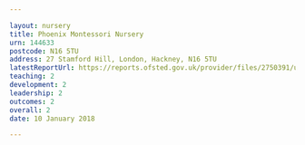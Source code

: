 ```yaml
---

layout: nursery
title: Phoenix Montessori Nursery
urn: 144633
postcode: N16 5TU
address: 27 Stamford Hill, London, Hackney, N16 5TU
latestReportUrl: https://reports.ofsted.gov.uk/provider/files/2750391/urn/144633.pdf
teaching: 2
development: 2
leadership: 2
outcomes: 2
overall: 2
date: 10 January 2018

---
```


